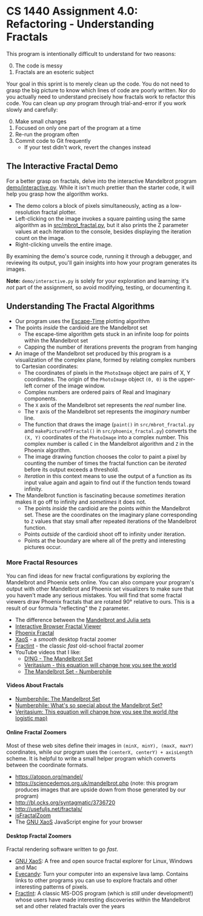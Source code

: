 # CS 1440 Assignment 4.0: Refactoring - Understanding Fractals

This program is intentionally difficult to understand for two reasons:

0.  The code is messy
1.  Fractals are an esoteric subject

Your goal in this sprint is to merely clean up the code.  You do not need to grasp the big picture to know which lines of code are poorly written.  Nor do you actually need to understand precisely how fractals work to refactor this code.  You can clean up *any* program through trial-and-error if you work slowly and carefully:

0.  Make small changes
1.  Focused on only one part of the program at a time
2.  Re-run the program often
3.  Commit code to Git frequently
    *   If your test didn't work, revert the changes instead


## The Interactive Fractal Demo

For a better grasp on fractals, delve into the interactive Mandelbrot program [demo/interactive.py](./demo/interactive.py).   While it isn't much prettier than the starter code, it will help you grasp how the algorithm works.

*   The demo colors a block of pixels simultaneously, acting as a low-resolution fractal plotter.
*   Left-clicking on the image invokes a square painting using the same algorithm as in [src/mbrot_fractal.py](./src/mbrot_fractal.py), but it also prints the Z parameter values at each iteration to the console, besides displaying the iteration count on the image.
*   Right-clicking unveils the entire image.

By examining the demo's source code, running it through a debugger, and reviewing its output, you'll gain insights into how your program generates its images.

**Note:** `demo/interactive.py` is solely for your exploration and learning; it's *not* part of the assignment, so avoid modifying, testing, or documenting it.



## Understanding The Fractal Algorithms

*   Our program uses the [Escape-Time](https://en.wikipedia.org/wiki/Plotting_algorithms_for_the_Mandelbrot_set) plotting algorithm
*   The points *inside* the cardioid are the Mandelbrot set
    *   The escape-time algorithm gets stuck in an infinite loop for points within the Mandelbrot set
    *   Capping the number of iterations prevents the program from hanging
*   An image of the Mandelbrot set produced by this program is a visualization of the complex plane, formed by relating complex numbers to Cartesian coordinates:
    *   The coordinates of pixels in the `PhotoImage` object are pairs of X, Y coordinates.  The origin of the `PhotoImage` object `(0, 0)` is the upper-left corner of the image window.
    *   Complex numbers are ordered pairs of Real and Imaginary components.
    *   The `X` axis of the Mandelbrot set represents the *real* number line.
    *   The `Y` axis of the Mandelbrot set represents the *imaginary* number line.
    *   The function that draws the image (`paint()` in `src/mbrot_fractal.py` and `makePictureOfFractal()` in `src/phoenix_fractal.py`) converts the `(X, Y)` coordinates of the `PhotoImage` into a complex number.  This complex number is called `C` in the Mandelbrot algorithm and `Z` in the Phoenix algorithm.
    *   The image drawing function chooses the color to paint a pixel by counting the number of times the fractal function can be *iterated* before its output exceeds a threshold.
    *   *Iteration* in this context means to use the output of a function as its input value again and again to find out if the function tends toward infinity.
*   The Mandelbrot function is fascinating because *sometimes* iteration makes it go off to infinity and *sometimes* it does not.
    *   The points *inside* the cardioid are the points *within* the Mandelbrot set.  These are the coordinates on the imaginary plane corresponding to `Z` values that stay small after repeated iterations of the Mandelbrot function.
    *   Points *outside* of the cardioid shoot off to infinity under iteration.
    *   Points at the boundary are where all of the pretty and interesting pictures occur.


### More Fractal Resources

You can find ideas for new fractal configurations by exploring the Mandelbrot and Phoenix sets online.  You can also compare your program's output with other Mandelbrot and Phoenix set visualizers to make sure that you haven't made any serious mistakes.  You will find that some fractal viewers draw Phoenix fractals that are rotated 90° relative to ours.  This is a result of our formula "reflecting" the `Z` parameter.

*   The difference between the [Mandelbrot and Julia sets](http://usefuljs.net/fractals/docs/julia_mandelbrot.html)
*   [Interactive Browser Fractal Viewer](http://usefuljs.net/fractals/)
*   [Phoenix Fractal](http://paulbourke.net/fractals/phoenix_julia/)
*   [XaoS](https://xaos-project.github.io/) - a *smooth* desktop fractal zoomer
*   [Fractint](http://eyecandyarchive.com/Fractint/) - the classic *fast* old-school fractal zoomer
*   YouTube videos that I like:
    *   [D!NG - The Mandelbrot Set](https://youtu.be/MwjsO6aniig?t=70)
    *   [Veritasium - this equation will change how you see the world](https://youtu.be/ovJcsL7vyrk?t=410)
    *   [The Mandelbrot Set - Numberphile](https://www.youtube.com/watch?v=NGMRB4O922I)


#### Videos About Fractals

*   [Numberphile: The Mandelbrot Set](https://www.youtube.com/watch?v=NGMRB4O922I)
*   [Numberphile: What's so special about the Mandelbrot Set?](https://www.youtube.com/watch?v=FFftmWSzgmk)
*   [Veritasium: This equation will change how you see the world (the logistic map)](https://www.youtube.com/watch?v=ovJcsL7vyrk)


#### Online Fractal Zoomers

Most of these web sites define their images in `(minX, minY), (maxX, maxY)` coordinates, while our program uses the `(centerX, centerY) + axisLength` scheme.  It is helpful to write a small helper program which converts between the coordinate formats.

*   https://atopon.org/mandel/
*   https://sciencedemos.org.uk/mandelbrot.php (note: this program produces images that are upside down from those generated by our program)
*   http://bl.ocks.org/syntagmatic/3736720
*   http://usefuljs.net/fractals/
*   [jsFractalZoom](https://rockingship.github.io/jsFractalZoom/jsFractalZoom.html)
*   The [GNU XaoS](http://xaos-project.github.io/XaoSjs/) JavaScript engine for your browser


#### Desktop Fractal Zoomers

Fractal rendering software written to go *fast*.

*   [GNU XaoS](https://xaos-project.github.io): A free and open source fractal explorer for Linux, Windows and Mac
*   [Eyecandy](http://eyecandyarchive.com/): Turn your computer into an expensive lava lamp.  Contains links to other programs you can use to explore fractals and other interesting patterns of pixels.
*   [FractInt](https://fractint.org/): A classic MS-DOS program (which is *still* under development!) whose users have made interesting discoveries within the Mandelbrot set and other related fractals over the years
